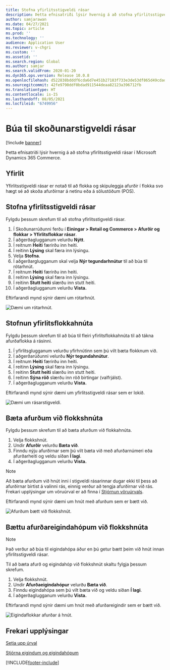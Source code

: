 ```yaml
---
title: Stofna yfirlitsstigveldi rásar
description: Þetta efnisatriði lýsir hvernig á að stofna yfirlitsstigveldi rásar í Microsoft Dynamics 365 Commerce.
author: samjarawan
ms.date: 04/27/2021
ms.topic: article
ms.prod: ''
ms.technology: ''
audience: Application User
ms.reviewer: v-chgri
ms.custom: ''
ms.assetid: ''
ms.search.region: Global
ms.author: samjar
ms.search.validFrom: 2020-01-20
ms.dyn365.ops.version: Release 10.0.8
ms.openlocfilehash: d522838bdddf6cda6d7e451b27183f733e3de53df865d49cdadf846cf99cc953
ms.sourcegitcommit: 42fe9790ddf0bdad911544deaa82123a396712fb
ms.translationtype: HT
ms.contentlocale: is-IS
ms.lasthandoff: 08/05/2021
ms.locfileid: "6749956"
---
```

# <a name="create-a-channel-navigation-hierarchy"></a>Búa til skoðunarstigveldi rásar


[!include [banner](includes/banner.md)]

Þetta efnisatriði lýsir hvernig á að stofna yfirlitsstigveldi rásar í Microsoft Dynamics 365 Commerce.

## <a name="overview"></a>Yfirlit

Yfirlitsstigveldi rásar er notað til að flokka og skipuleggja afurðir í flokka svo hægt sé að skoða afurðirnar á netinu eða á sölustöðum (POS).

## <a name="create-a-channel-navigation-hierarchy"></a>Stofna yfirlitsstigveldi rásar

Fylgdu þessum skrefum til að stofna yfirlitsstigveldi rásar.

1. Í Skoðunarrúðunni ferðu í **Einingar \> Retail og Commerce \> Afurðir og flokkar \> Yfirlitsflokkar rásar**.
1. Í aðgerðaglugganum velurðu **Nýtt**.
1. Í reitnum **Heiti** færirðu inn heiti.
1. Í reitinn **Lýsing** skal færa inn lýsingu.
1. Velja **Stofna**.
1. Í aðgerðarglugganum skal velja **Nýr tegundarhnútur** til að búa til rótarhnút.
1. Í reitnum **Heiti** færirðu inn heiti.
1. Í reitinn **Lýsing** skal færa inn lýsingu.
1. Í reitinn **Stutt heiti** slærðu inn stutt heiti.
1. Í aðgerðaglugganum velurðu **Vista.**

Eftirfarandi mynd sýnir dæmi um rótarhnút.

![Dæmi um rótarhnút.](media/create-channel-hierarchy-1.png)

## <a name="create-navigation-category-nodes"></a>Stofnun yfirlitsflokkahnúta

Fylgdu þessum skrefum til að búa til fleiri yfirlitsflokkahnúta til að tákna afurðaflokka á rásinni.

1. Í yfirlitsglugganum velurðu yfirhnútinn sem þú vilt bæta flokknum við.
1. Í aðgerðarúðunni velurðu **Nýr tegundahnútur**.
1. Í reitnum **Heiti** færirðu inn heiti.
1. Í reitinn **Lýsing** skal færa inn lýsingu.
1. Í reitinn **Stutt heiti** slærðu inn stutt heiti.
1. Í reitinn **Sýna röð** slærðu inn röð birtingar (valfrjálst).
1. Í aðgerðaglugganum velurðu **Vista.**

Eftirfarandi mynd sýnir dæmi um yfirlitsstigveldi rásar sem er lokið.

![Dæmi um rásarstigveldi.](media/create-channel-hierarchy-2.png)

## <a name="add-products-to-category-nodes"></a>Bæta afurðum við flokkshnúta

Fylgdu þessum skrefum til að bæta afurðum við flokkahnúta.

1. Velja flokkshnút.
1. Undir **Afurðir** velurðu **Bæta við**.
1. Finndu nýju afurðirnar sem þú vilt bæta við með afurðarnúmeri eða afurðarheiti og veldu síðan **Í lagi**.
1. Í aðgerðaglugganum velurðu **Vista.**

> [!NOTE]
> Að bæta afurðum við hnút inni í stigveldi rásarinnar dugar ekki til þess að afurðirnar birtist á valinni rás, einnig verður að tengja afurðirnar við rás. Frekari upplýsingar um vöruúrval er að finna í [Stjórnun vöruúrvals](assortments.md).

Eftirfarandi mynd sýnir dæmi um hnút með afurðum sem er bætt við.

![Afurðum bætt við flokkshnút.](media/create-channel-hierarchy-3.png)

## <a name="add-product-attribute-groups-to-category-nodes"></a>Bættu afurðareigindahópum við flokkshnúta

> [!NOTE]
> Það verður að búa til eigindahópa áður en þú getur bætt þeim við hnút innan yfirlitsstigveldi rásar.

Til að bæta afurð og eigindahóp við flokkshnút skaltu fylgja þessum skrefum.

1. Velja flokkshnút.
1. Undir **Afurðaeigindahópur** velurðu **Bæta við**.
1. Finndu eigindahópa sem þú vilt bæta við og veldu síðan **Í lagi**.
1. Í aðgerðaglugganum velurðu **Vista.**

Eftirfarandi mynd sýnir dæmi um hnút með afurðareigindir sem er bætt við.

![Eigindaflokkar afurðar á hnút.](media/create-channel-hierarchy-4.png)

## <a name="additional-resources"></a>Frekari upplýsingar

[Setja upp úrval](set-up-assortments.md)

[Stjórna eigindum og eigindahópum](attribute-attributegroups-lifecycle.md)


[!INCLUDE[footer-include](../includes/footer-banner.md)]
